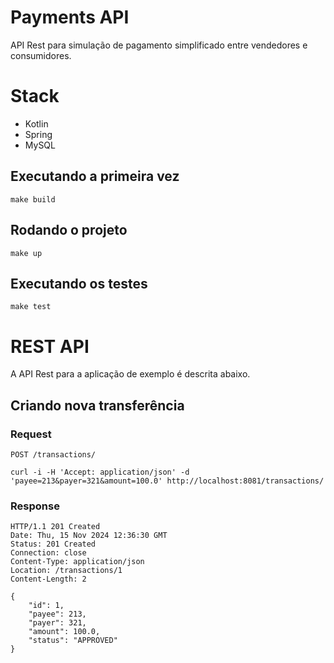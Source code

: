 # Payments API
API Rest para simulação de pagamento simplificado entre vendedores e consumidores.

# Stack
- Kotlin 
- Spring 
- MySQL

## Executando a primeira vez

    make build

## Rodando o projeto

    make up

## Executando os testes

    make test

# REST API

A API Rest para a aplicação de exemplo é descrita abaixo.

## Criando nova transferência

### Request

`POST /transactions/`

    curl -i -H 'Accept: application/json' -d 'payee=213&payer=321&amount=100.0' http://localhost:8081/transactions/

### Response

    HTTP/1.1 201 Created
    Date: Thu, 15 Nov 2024 12:36:30 GMT
    Status: 201 Created
    Connection: close
    Content-Type: application/json
    Location: /transactions/1
    Content-Length: 2

    {
        "id": 1,
        "payee": 213,
        "payer": 321,
        "amount": 100.0,
        "status": "APPROVED"
    }

